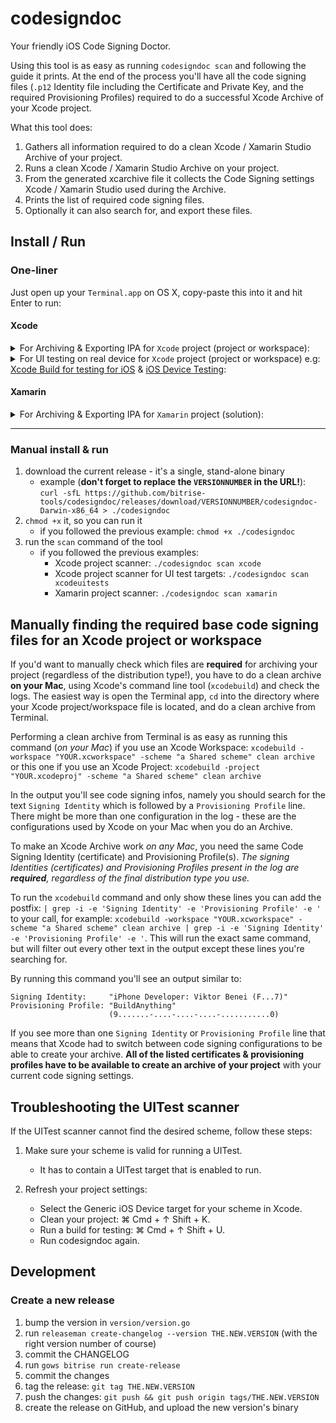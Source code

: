 # codesigndoc

Your friendly iOS Code Signing Doctor.

Using this tool is as easy as running `codesigndoc scan` and following the guide
it prints. At the end of the process you'll have all the code signing files
(`.p12` Identity file including the Certificate and Private Key, and the
required Provisioning Profiles) required to do a successful Xcode Archive of
your Xcode project.

What this tool does:

1. Gathers all information required to do a clean Xcode / Xamarin Studio Archive
   of your project.
1. Runs a clean Xcode / Xamarin Studio Archive on your project.
1. From the generated xcarchive file it collects the Code Signing settings Xcode
   / Xamarin Studio used during the Archive.
1. Prints the list of required code signing files.
1. Optionally it can also search for, and export these files.

## Install / Run

### One-liner

Just open up your `Terminal.app` on OS X, copy-paste this into it and hit Enter
to run:

#### Xcode
<details ><summary>For Archiving & Exporting IPA for <code>Xcode</code> project (project or workspace):</summary>
<p>

Exporting the code signing files of the App target and it's dependent targets for the Archive and IPA generation (e.g: [Xcode Archive & Export for iOS](https://github.com/bitrise-io/steps-xcode-archive) step will need them):
```
bash -l -c "$(curl -sfL https://raw.githubusercontent.com/bitrise-tools/codesigndoc/master/_scripts/install_wrap-xcode.sh)"
```
</p>
</details>


<details><summary>For UI testing on real device for <code>Xcode</code> project (project or workspace) e.g: <a href="https://github.com/bitrise-steplib/steps-xcode-build-for-test">Xcode Build for testing for iOS</a> & <a href="https://github.com/bitrise-steplib/steps-virtual-device-testing-for-ios">iOS Device Testing</a>:</summary>
<p>

---

_Note: For UI testing you will need the code signing files for the App target and it's dependent targets and for the UI test targets too._
_So you will need to run the `install_wrap-xcode.sh ` and the `install_wrap-xcode-uitests.sh` as well._

---

First you need to export the code signing files of the App target and it's dependent targets:
```
bash -l -c "$(curl -sfL https://raw.githubusercontent.com/bitrise-tools/codesigndoc/master/_scripts/install_wrap-xcode.sh)"
```

Secondly you need to export the code signing files of the UI test targets:

```
bash -l -c "$(curl -sfL https://raw.githubusercontent.com/bitrise-tools/codesigndoc/master/_scripts/install_wrap-xcode-uitests.sh)"
```

---

If the UITest scanner cannot find the desired scheme, follow these steps:

1. Make sure your scheme is valid for running a UITest.
     - It has to contain a UITest target that is enabled to run.

2. Refresh your project settings:
     - Select the Generic iOS Device target for your scheme in Xcode.
     - Clean your project: ⌘ Cmd + ↑ Shift + K.
     - Run a build for testing: ⌘ Cmd + ↑ Shift + U.
     - Run codesigndoc again.
</p>
</details>


#### Xamarin
<details><summary>For Archiving & Exporting IPA for <code>Xamarin</code> project (solution):</summary>
<p>

```
bash -l -c "$(curl -sfL https://raw.githubusercontent.com/bitrise-tools/codesigndoc/master/_scripts/install_wrap-xamarin.sh)"
```
</p>
</details>

----

### Manual install & run

1. download the current release - it's a single, stand-alone binary
   * example (**don't forget to replace the `VERSIONNUMBER` in the URL!**):
     `curl -sfL
     https://github.com/bitrise-tools/codesigndoc/releases/download/VERSIONNUMBER/codesigndoc-Darwin-x86_64 >
     ./codesigndoc`
2. `chmod +x` it, so you can run it
   * if you followed the previous example: `chmod +x ./codesigndoc`
3. run the `scan` command of the tool
   * if you followed the previous examples:
     * Xcode project scanner: `./codesigndoc scan xcode`
     * Xcode project scanner for UI test targets: `./codesigndoc scan xcodeuitests`
     * Xamarin project scanner: `./codesigndoc scan xamarin`

## Manually finding the required base code signing files for an Xcode project or workspace

If you'd want to manually check which files are **required** for archiving your
project (regardless of the distribution type!), you have to do a clean archive
**on your Mac**, using Xcode's command line tool (`xcodebuild`) and check the
logs. The easiest way is open the Terminal app, `cd` into the directory where
your Xcode project/workspace file is located, and do a clean archive from
Terminal.

Performing a clean archive from Terminal is as easy as running this command (_on
your Mac_) if you use an Xcode Workspace: `xcodebuild -workspace
"YOUR.xcworkspace" -scheme "a Shared scheme" clean archive` or this one if you
use an Xcode Project: `xcodebuild -project "YOUR.xcodeproj" -scheme "a Shared
scheme" clean archive`

In the output you'll see code signing infos, namely you should search for the
text `Signing Identity` which is followed by a `Provisioning Profile` line.
There might be more than one configuration in the log - these are the
configurations used by Xcode on your Mac when you do an Archive.

To make an Xcode Archive work _on any Mac_, you need the same Code Signing
Identity (certificate) and Provisioning Profile(s). _The signing Identities
(certificates) and Provisioning Profiles present in the log are **required**,
regardless of the final distribution type you use._

To run the `xcodebuild` command and only show these lines you can add the
postfix: `| grep -i -e 'Signing Identity' -e 'Provisioning Profile' -e '` to
your call, for example: `xcodebuild -workspace "YOUR.xcworkspace" -scheme "a
Shared scheme" clean archive | grep -i -e 'Signing Identity' -e 'Provisioning
Profile' -e '`. This will run the exact same command, but will filter out every
other text in the output except these lines you're searching for.

By running this command you'll see an output similar to:

```
Signing Identity:     "iPhone Developer: Viktor Benei (F...7)"
Provisioning Profile: "BuildAnything"
                      (9.......-....-....-....-...........0)
```

If you see more than one `Signing Identity` or `Provisioning Profile` line that
means that Xcode had to switch between code signing configurations to be able to
create your archive. **All of the listed certificates & provisioning profiles
have to be available to create an archive of your project** with your current
code signing settings.

## Troubleshooting the UITest scanner
If the UITest scanner cannot find the desired scheme, follow these steps:

1. Make sure your scheme is valid for running a UITest.
     - It has to contain a UITest target that is enabled to run.

2. Refresh your project settings:
     - Select the Generic iOS Device target for your scheme in Xcode.
     - Clean your project: ⌘ Cmd + ↑ Shift + K.
     - Run a build for testing: ⌘ Cmd + ↑ Shift + U.
     - Run codesigndoc again.

## Development

### Create a new release

1. bump the version in `version/version.go`
1. run `releaseman create-changelog --version THE.NEW.VERSION` (with the right
   version number of course)
1. commit the CHANGELOG
1. run `gows bitrise run create-release`
1. commit the changes
1. tag the release: `git tag THE.NEW.VERSION`
1. push the changes: `git push && git push origin tags/THE.NEW.VERSION`
1. create the release on GitHub, and upload the new version's binary
